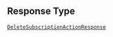 ## Response Type

[`DeleteSubscriptionActionResponse`](../../doc/models/delete-subscription-action-response.md)
